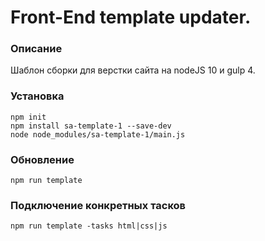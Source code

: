 # Front-End template updater.

### Описание
Шаблон сборки для верстки сайта на nodeJS 10 и gulp 4.

### Установка
`npm init`  
`npm install sa-template-1 --save-dev`  
`node node_modules/sa-template-1/main.js`  

### Обновление
`npm run template`  

### Подключение конкретных тасков
`npm run template -tasks html|css|js` 
